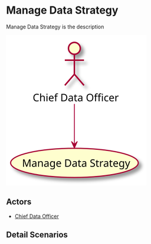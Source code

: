 # Manage Data Strategy

Manage Data Strategy is the description

![Activities Diagram](./activities.svg)

## Actors

* [Chief Data Officer](/actors/ChiefDataOfficer/index.md)


## Detail Scenarios

  


